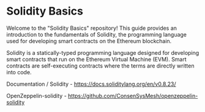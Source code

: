 # Solidity Basics

Welcome to the "Solidity Basics" repository!
This guide provides an introduction to the fundamentals of Solidity, the programming language used for developing smart contracts on the Ethereum blockchain.

Solidity is a statically-typed programming language designed for developing smart contracts that run on the Ethereum Virtual Machine (EVM).
Smart contracts are self-executing contracts where the terms are directly written into code.

Documentation / Solidity - https://docs.soliditylang.org/en/v0.8.23/

OpenZeppelin-solidity - https://github.com/ConsenSysMesh/openzeppelin-solidity
